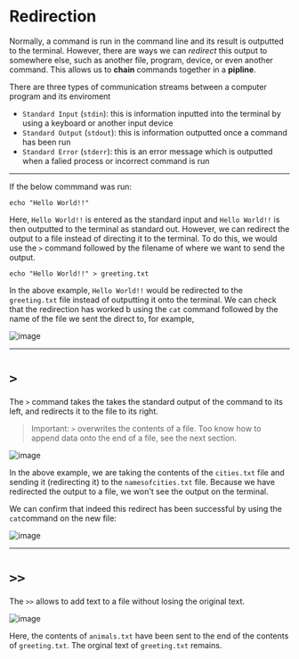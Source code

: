 # Redirection 

Normally, a command is run in the command line and its result is outputted to the terminal. However, there are ways we can *redirect* this output to somewhere else, such as another file, program, device, or even another command. This allows us to **chain** commands together in a **pipline**.   

There are three types of communication streams between a computer program and its enviroment 

* `Standard Input` (`stdin`): this is information inputted into the terminal by using a keyboard or another input device 
* `Standard Output` (`stdout`): this is information outputted once a command has been run
* `Standard Error` (`stderr`): this is an error message which is outputted when a falied process or incorrect command is run 

---

If the below commmand was run:

```console
echo "Hello World!!"
```
Here, `Hello World!!` is entered as the standard input and `Hello World!!` is then outputted to the terminal as standard out. However, we can redirect the output to a file instead of directing it to the terminal. To do this, we would use the `>` command followed by the filename of where we want to send the output. 

```console
echo "Hello World!!" > greeting.txt
```
In the above example, `Hello World!!` would be redirected to the `greeting.txt` file instead of outputting it onto the terminal. We can check that the redirection has worked b using the `cat` command followed by the name of the file we sent the direct to, for example, 

![image](https://user-images.githubusercontent.com/107522496/197761925-2ce542de-981e-4402-93fe-64c46ee7b838.png)


---

# `>`
The `>` command takes the takes the standard output of the command to its left, and redirects it to the file to its right. 

> Important: `>` overwrites the contents of a file. Too know how to append data onto the end of a file, see the next section. 

![image](https://user-images.githubusercontent.com/107522496/197763872-d8559b55-63a5-476f-b007-817aef207df4.png)

In the above example, we are taking the contents of the `cities.txt` file and sending it (redirecting it) to the `namesofcities.txt` file. Because we have redirected the output to a file, we won't see the output on the terminal.

We can confirm that indeed this redirect has been successful by using the `cat`command on the new file:

![image](https://user-images.githubusercontent.com/107522496/197764218-9795681f-5dd4-4f9b-8b40-10abf4f32077.png)

---

# `>>`

The `>>` allows to add text to a file without losing the original text.

![image](https://user-images.githubusercontent.com/107522496/197770528-570fe7d1-6efc-4e12-960e-a090cb67f7d2.png)


Here, the contents of `animals.txt` have been sent to the end of the contents of `greeting.txt`. The orginal text of `greeting.txt` remains. 








